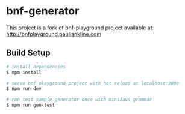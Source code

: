 # bnf-generator
This project is a fork of bnf-playground project available at: http://bnfplayground.pauliankline.com
## Build Setup

```bash
# install dependencies
$ npm install

# serve bnf playground project with hot reload at localhost:3000
$ npm run dev

# run test sample generator once with miniJava grammar
$ npm run gen-test
```
